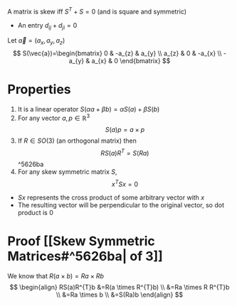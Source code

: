 A matrix is skew iff $S^{T}+S=0$ (and is square and symmetric)
- An entry $d_{ij} + d_{ji} = 0$

Let $\vec{a}=(a_{x}, a_{y}, a_{z})$
$$
S(\vec{a})=\begin{bmatrix}
0 & -a_{z} & a_{y} \\
a_{z} & 0 & -a_{x} \\
-a_{y} & a_{x} & 0
\end{bmatrix}
$$

# Properties
1) It is a linear operator $S(\alpha a+ \beta b)=\alpha S(a)+\beta S(b)$
2) For any vector $a, p \in \mathbb{R}^{3}$ 
$$S(a)p=a \times p$$
3) If $R \in SO(3)$ (an orthogonal matrix) then 
$$R S(a)R^{T} = S(Ra)$$ ^5626ba
4) For any skew symmetric matrix $S$,
$$x^{T}Sx=0$$
- $Sx$ represents the cross product of some arbitrary vector with $x$
- The resulting vector will be perpendicular to the original vector, so dot product is 0

# Proof [[Skew Symmetric Matrices#^5626ba| of 3]]
We know that $R(a \times b) = Ra \times Rb$
$$
\begin{align}
RS(a)R^{T}b &=R(a \times R^{T}b) \\
&=Ra \times R R^{T}b \\
&=Ra \times b \\
&=S(Ra)b
\end{align}
$$